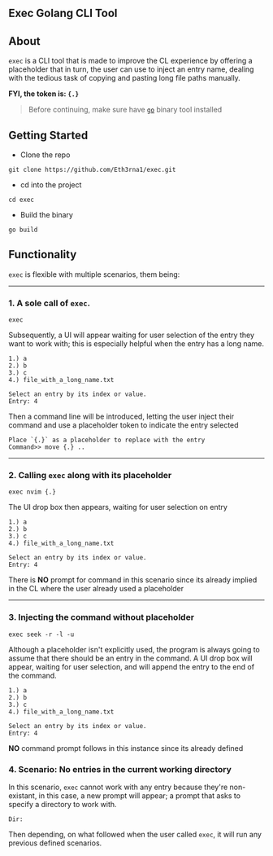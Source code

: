 ## Exec Golang CLI Tool

## About
`exec` is a CLI tool that is made to improve the CL experience by offering a placeholder that in turn, the user can use to inject an entry name, dealing with the tedious task of copying and pasting long file paths manually.

**FYI, the token is: `{.}`**

> Before continuing, make sure have [`go`](https://go.dev/dl/) binary tool installed

## Getting Started
* Clone the repo
```console
git clone https://github.com/Eth3rna1/exec.git
```

* cd into the project
```console
cd exec
```

* Build the binary
```console
go build
```
## Functionality
`exec` is flexible with multiple scenarios, them being:

---
### 1. A sole call of `exec`.
```console
exec
 ```
Subsequently, a UI will appear waiting for user selection of the entry they want to work with; this is especially helpful when the entry has a long name.

```text
1.) a
2.) b
3.) c
4.) file_with_a_long_name.txt

Select an entry by its index or value.
Entry: 4
```

Then a command line will be introduced, letting the user inject their command and use a placeholder token to indicate the entry selected

```text
Place `{.}` as a placeholder to replace with the entry
Command>> move {.} ..
```

---
### 2. Calling `exec` along with its placeholder
```console
exec nvim {.}
```
The UI drop box then appears, waiting for user selection on entry

```text
1.) a
2.) b
3.) c
4.) file_with_a_long_name.txt

Select an entry by its index or value.
Entry: 4
```
There is **NO** prompt for command in this scenario since its already implied in the CL where the user already used a placeholder

---
### 3. Injecting the command without placeholder
```console
exec seek -r -l -u
```
Although a placeholder isn't explicitly used, the program is always going to assume that there should be an entry in the command. A UI drop box will appear, waiting for user selection, and will append the entry to the end of the command.

```text
1.) a
2.) b
3.) c
4.) file_with_a_long_name.txt

Select an entry by its index or value.
Entry: 4
```
**NO** command prompt follows in this instance since its already defined
### 4. Scenario: No entries in the current working directory
In this scenario, `exec` cannot work with any entry because they're non-existant, in this case, a new prompt will appear; a prompt that asks to specify a directory to work with.
```text
Dir:
```
Then depending, on what followed when the user called `exec`, it will run any previous defined scenarios.
